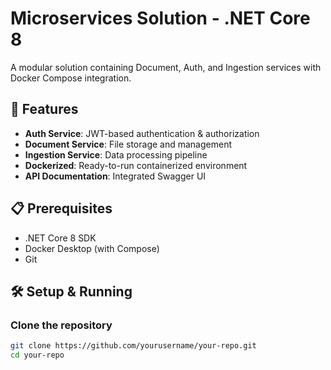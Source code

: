 # Microservices Solution - .NET Core 8

A modular solution containing Document, Auth, and Ingestion services with Docker Compose integration.

## 🚀 Features

- **Auth Service**: JWT-based authentication & authorization
- **Document Service**: File storage and management
- **Ingestion Service**: Data processing pipeline
- **Dockerized**: Ready-to-run containerized environment
- **API Documentation**: Integrated Swagger UI

## 📋 Prerequisites

- .NET Core 8 SDK
- Docker Desktop (with Compose)
- Git

## 🛠️ Setup & Running

### Clone the repository
```bash
git clone https://github.com/yourusername/your-repo.git
cd your-repo
